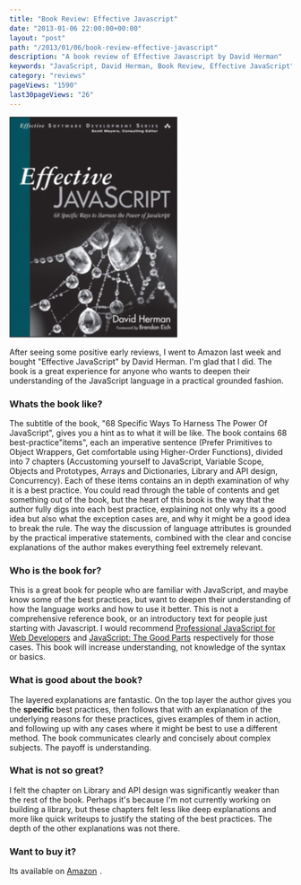 ```yaml
---
title: "Book Review: Effective Javascript"
date: "2013-01-06 22:00:00+00:00"
layout: "post"
path: "/2013/01/06/book-review-effective-javascript"
description: "A book review of Effective Javascript by David Herman"
keywords: "JavaScript, David Herman, Book Review, Effective JavaScript"
category: "reviews"
pageViews: "1590"
last30pageViews: "26"
---
```


![Effective JS](/posts/images/effectivejs.png)

After seeing some positive early reviews, I went to Amazon last week and bought "Effective JavaScript" by David Herman.  I'm glad that I did.  The book is a great experience for anyone who wants to deepen their understanding of the JavaScript language in a practical grounded fashion.

### Whats the book like?

The subtitle of the book, "68 Specific Ways To Harness The Power Of JavaScript", gives you a hint as to what it will be like.  The book contains 68 best-practice"items", each an imperative sentence (Prefer Primitives to Object Wrappers, Get comfortable using Higher-Order Functions), divided into 7 chapters (Accustoming yourself to JavaScript, Variable Scope, Objects and Prototypes,  Arrays and Dictionaries, Library and API design, Concurrency).  Each of these items contains an in depth examination of why it is a best practice.  You could read through the table of contents and get something out of the book, but the heart of this book is the way that the author fully digs into each best practice, explaining not only why its a good idea but also what the exception cases are, and why it might be a good idea to break the rule.  The way the discussion of language attributes is grounded by the practical imperative statements, combined with the clear and concise explanations of the author makes everything feel extremely relevant.

### Who is the book for?

This is a great book for people who are familiar with JavaScript, and maybe know some of the best practices, but want to deepen their understanding of how the language works and how to use it better.  This is not a comprehensive reference book, or an introductory text for people just starting with Javascript.  I would recommend <a href="http://www.amazon.com/gp/product/1118026691/ref=as_li_tl?ie=UTF8&camp=1789&creative=390957&creativeASIN=1118026691&linkCode=as2&tag=productjavasc-20">Professional JavaScript for Web Developers</a><img src="http://ir-na.amazon-adsystem.com/e/ir?t=productjavasc-20&l=as2&o=1&a=1118026691" width="1" height="1" border="0" alt="" style="border:none !important; margin:0px !important;" /> and <a href="http://www.amazon.com/gp/product/0596517742/ref=as_li_tl?ie=UTF8&camp=1789&creative=390957&creativeASIN=0596517742&linkCode=as2&tag=productjavasc-20">JavaScript: The Good Parts</a><img src="http://ir-na.amazon-adsystem.com/e/ir?t=productjavasc-20&l=as2&o=1&a=0596517742" width="1" height="1" border="0" alt="" style="border:none !important; margin:0px !important;" /> respectively for those cases.  This book will increase understanding, not knowledge of the syntax or basics.

### What is good about the book?

The layered explanations are fantastic.  On the top layer the author gives you the **specific** best practices, then follows that with an explanation of the underlying reasons for these practices, gives examples of them in action, and following up with any cases where it might be best to use a different method.  The book communicates clearly and concisely about complex subjects.  The payoff is understanding.

### What is not so great?

I felt the chapter on Library and API design was significantly weaker than the rest of the book.  Perhaps it's because I'm not currently working on building a library, but these chapters felt less like deep explanations and more like quick writeups to justify the stating of the best practices.  The depth of the other explanations was not there.

### Want to buy it?

Its available on <a href="http://www.amazon.com/gp/product/0321812182/ref=as_li_tl?ie=UTF8&camp=1789&creative=390957&creativeASIN=0321812182&linkCode=as2&tag=benmccormicko-20&linkId=HOPC6ZNKSVMH3NZ7">Amazon</a><img src="http://ir-na.amazon-adsystem.com/e/ir?t=benmccormicko-20&l=as2&o=1&a=0321812182" width="1" height="1" border="0" alt="" style="border:none !important; margin:0px !important;" />
.


[zakaspro]: http://www.amazon.com/Professional-JavaScript-Developers-Nicholas-Zakas/dp/1118026691/ref=sr_1_1?ie=UTF8&qid=1357524131&sr=8-1&keywords=zakas+javascript

[goodparts]: http://www.amazon.com/JavaScript-Good-Parts-Douglas-Crockford/dp/0596517742/ref=sr_1_1?s=books&ie=UTF8&qid=1357524224&sr=1-1&keywords=javascript+the+good+parts

[pearson]: http://www.informit.com/store/effective-javascript-68-specific-ways-to-harness-the-9780321812186

[amazon]: http://www.amazon.com/Effective-JavaScript-Specific-Software-Development/dp/0321812182
